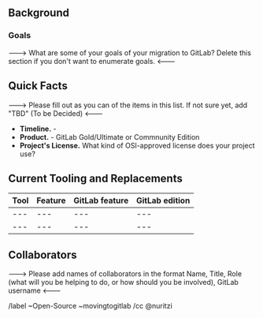 ## Background

<!-- 
Please add information here about why you're planning on migrating and any initial announcements that have been made about the decision or status
-->

### Goals

---> What are some of your goals of your migration to GitLab? Delete this section if you don't want to enumerate goals. <---

## Quick Facts

---> Please fill out as you can of the items in this list. If not sure yet, add "TBD" (To be Decided) <---

 * **Timeline.** - 
 * **Product.** - GitLab Gold/Ultimate or Commnunity Edition
 * **Project's License.** What kind of OSI-approved license does your project use? 

## Current Tooling and Replacements

| Tool | Feature | GitLab feature | GitLab edition |
| --- | --- | --- | --- |
| --- | --- | --- | --- |
| --- | --- | --- | --- |

## Collaborators

---> Please add names of collaborators in the format Name, Title, Role (what will you be helping to do, or how should you be involved), GitLab username <---


/label ~Open-Source ~movingtogitlab
/cc @nuritzi